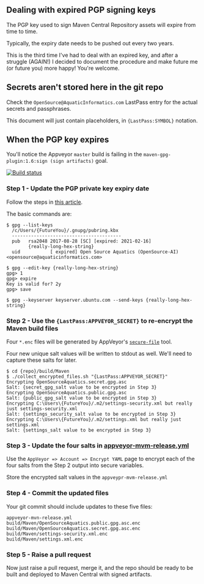 ## Dealing with expired PGP signing keys

The PGP key used to sign Maven Central Repository assets will expire from time to time.

Typically, the expiry date needs to be pushed out every two years.

This is the third time I've had to deal with an expired key, and after a struggle (AGAIN!) I decided to document the procedure and make future me (or future you) more happy! You're welcome.

## Secrets aren't stored here in the git repo

Check the `OpenSource@AquaticInformatics.com` LastPass entry for the actual secrets and passphrases.

This document will just contain placeholders, in `{LastPass:SYMBOL}` notation.

## When the PGP key expires

You'll notice the Appveyor `master` build is failing in the `maven-gpg-plugin:1.6:sign (sign artifacts)` goal.

[![Build status](https://ci.appveyor.com/api/projects/status/nlhcrayb3jm9mntq/branch/master?svg=true)](https://ci.appveyor.com/project/SystemsAdministrator/aquarius-sdk-java-p7vvi/branch/master)

### Step 1 - Update the PGP private key expiry date

Follow the steps in [this article](https://central.sonatype.org/publish/requirements/gpg/#dealing-with-expired-keys).

The basic commands are:

```shell script
$ gpg --list-keys
  /c/Users/{FutureYou}/.gnupg/pubring.kbx
  ----------------------------------------
  pub   rsa2048 2017-08-28 [SC] [expired: 2021-02-16]
        {really-long-hex-string}
  uid           [ expired] Open Source Aquatics (OpenSource-AI) <opensource@aquaticinformatics.com>

$ gpg --edit-key {really-long-hex-string}
gpg> 1
gpg> expire
Key is valid for? 2y
gpg> save

$ gpg --keyserver keyserver.ubuntu.com --send-keys {really-long-hex-string}
```

### Step 2 - Use the `{LastPass:APPVEYOR_SECRET}` to re-encrypt the Maven build files

Four `*.enc` files will be generated by AppVeyor's [`secure-file`](https://github.com/appveyor/secure-file) tool.

Four new unique salt values will be written to stdout as well. We'll need to capture these salts for later.

```shell script
$ cd {repo}/build/Maven
$ ./collect_encrypted_files.sh "{LastPass:APPVEYOR_SECRET}"
Encrypting OpenSourceAquatics.secret.gpg.asc
Salt: {secret_gpg_salt value to be encrypted in Step 3}
Encrypting OpenSourceAquatics.public.gpg.asc
Salt: {public_gpg_salt value to be encrypted in Step 3}
Encrypting C:\Users\{FutureYou}/.m2/settings-security.xml but really just settings-security.xml
Salt: {settings_security_salt value to be encrypted in Step 3}
Encrypting C:\Users\{FutureYou}/.m2/settings.xml but really just settings.xml
Salt: {settings_salt value to be encrypted in Step 3}
```

### Step 3 - Update the four salts in [appveyor-mvm-release.yml](https://github.com/AquaticInformatics/aquarius-sdk-java/blob/master/appveyor-mvn-release.yml#L38-L49)

Use the `AppVeyor => Account => Encrypt YAML` page to encrypt each of the four salts from the Step 2 output into secure variables.

Store the encrypted salt values in the `appveypr-mvm-release.yml`

### Step 4 - Commit the updated files

Your git commit should include updates to these five files:
```
appveyor-mvn-release.yml
build/Maven/OpenSourceAquatics.public.gpg.asc.enc
build/Maven/OpenSourceAquatics.secret.gpg.asc.enc
build/Maven/settings-security.xml.enc
build/Maven/settings.xml.enc
```

### Step 5 - Raise a pull request

Now just raise a pull request, merge it, and the repo should be ready to be built and deployed to Maven Central with signed artifacts.
